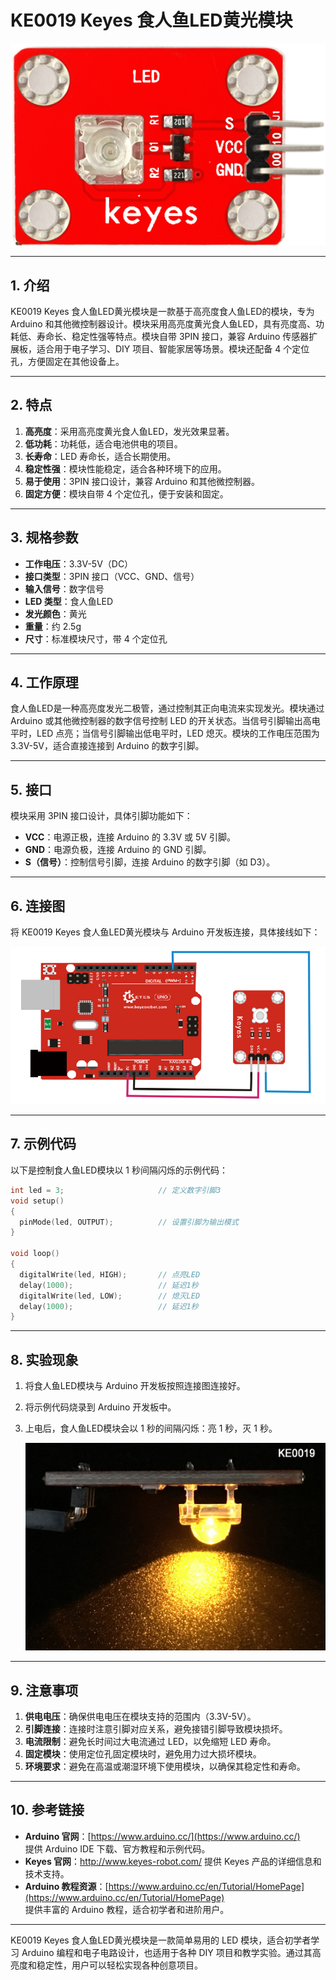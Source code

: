# KE0019 Keyes 食人鱼LED黄光模块

![image-20250312153420329](media/image-20250312153420329.png)

---

## **1. 介绍**

KE0019 Keyes 食人鱼LED黄光模块是一款基于高亮度食人鱼LED的模块，专为 Arduino 和其他微控制器设计。模块采用高亮度黄光食人鱼LED，具有亮度高、功耗低、寿命长、稳定性强等特点。模块自带 3PIN 接口，兼容 Arduino 传感器扩展板，适合用于电子学习、DIY 项目、智能家居等场景。模块还配备 4 个定位孔，方便固定在其他设备上。

---

## **2. 特点**

1. **高亮度**：采用高亮度黄光食人鱼LED，发光效果显著。  
2. **低功耗**：功耗低，适合电池供电的项目。  
3. **长寿命**：LED 寿命长，适合长期使用。  
4. **稳定性强**：模块性能稳定，适合各种环境下的应用。  
5. **易于使用**：3PIN 接口设计，兼容 Arduino 和其他微控制器。  
6. **固定方便**：模块自带 4 个定位孔，便于安装和固定。

---

## **3. 规格参数**

- **工作电压**：3.3V-5V（DC）  
- **接口类型**：3PIN 接口（VCC、GND、信号）  
- **输入信号**：数字信号  
- **LED 类型**：食人鱼LED  
- **发光颜色**：黄光  
- **重量**：约 2.5g  
- **尺寸**：标准模块尺寸，带 4 个定位孔  

---

## **4. 工作原理**

食人鱼LED是一种高亮度发光二极管，通过控制其正向电流来实现发光。模块通过 Arduino 或其他微控制器的数字信号控制 LED 的开关状态。当信号引脚输出高电平时，LED 点亮；当信号引脚输出低电平时，LED 熄灭。模块的工作电压范围为 3.3V-5V，适合直接连接到 Arduino 的数字引脚。

---

## **5. 接口**

模块采用 3PIN 接口设计，具体引脚功能如下：  
- **VCC**：电源正极，连接 Arduino 的 3.3V 或 5V 引脚。  
- **GND**：电源负极，连接 Arduino 的 GND 引脚。  
- **S（信号）**：控制信号引脚，连接 Arduino 的数字引脚（如 D3）。  

---

## **6. 连接图**

将 KE0019 Keyes 食人鱼LED黄光模块与 Arduino 开发板连接，具体接线如下：  

![image-20250319095623175](media/image-20250319095623175.png)

---

## **7. 示例代码**

以下是控制食人鱼LED模块以 1 秒间隔闪烁的示例代码：

```cpp
int led = 3;                     // 定义数字引脚3
void setup()
{
  pinMode(led, OUTPUT);          // 设置引脚为输出模式
}

void loop()
{
  digitalWrite(led, HIGH);       // 点亮LED
  delay(1000);                   // 延迟1秒
  digitalWrite(led, LOW);        // 熄灭LED
  delay(1000);                   // 延迟1秒
}
```

---

## **8. 实验现象**

1. 将食人鱼LED模块与 Arduino 开发板按照连接图连接好。  

2. 将示例代码烧录到 Arduino 开发板中。  

3. 上电后，食人鱼LED模块会以 1 秒的间隔闪烁：亮 1 秒，灭 1 秒。  

	![image-20250319095828823](media/image-20250319095828823.png)

---

## **9. 注意事项**

1. **供电电压**：确保供电电压在模块支持的范围内（3.3V-5V）。  
2. **引脚连接**：连接时注意引脚对应关系，避免接错引脚导致模块损坏。  
3. **电流限制**：避免长时间过大电流通过 LED，以免缩短 LED 寿命。  
4. **固定模块**：使用定位孔固定模块时，避免用力过大损坏模块。  
5. **环境要求**：避免在高温或潮湿环境下使用模块，以确保其稳定性和寿命。  

---

## **10. 参考链接**

- **Arduino 官网**：[https://www.arduino.cc/](https://www.arduino.cc/)  
  提供 Arduino IDE 下载、官方教程和示例代码。  
- **Keyes 官网**：http://www.keyes-robot.com/ 
  提供 Keyes 产品的详细信息和技术支持。  
- **Arduino 教程资源**：[https://www.arduino.cc/en/Tutorial/HomePage](https://www.arduino.cc/en/Tutorial/HomePage)  
  提供丰富的 Arduino 教程，适合初学者和进阶用户。  

---

KE0019 Keyes 食人鱼LED黄光模块是一款简单易用的 LED 模块，适合初学者学习 Arduino 编程和电子电路设计，也适用于各种 DIY 项目和教学实验。通过其高亮度和稳定性，用户可以轻松实现各种创意项目。

